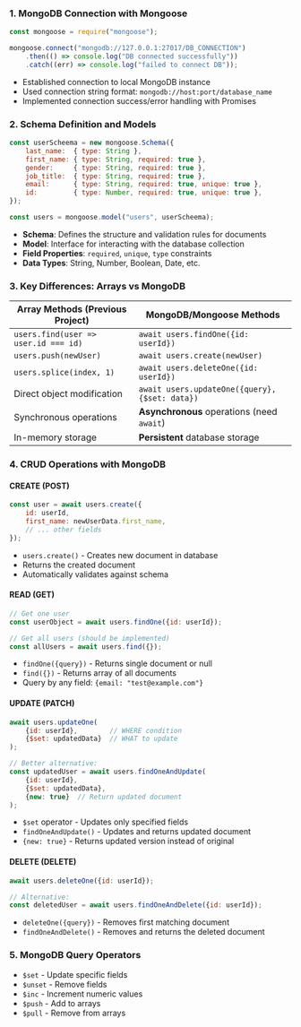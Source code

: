 ### 1. **MongoDB Connection with Mongoose**
```javascript
const mongoose = require("mongoose");

mongoose.connect("mongodb://127.0.0.1:27017/DB_CONNECTION")
    .then(() => console.log("DB connected successfully"))
    .catch((err) => console.log("failed to connect DB"));
```
- Established connection to local MongoDB instance
- Used connection string format: `mongodb://host:port/database_name`
- Implemented connection success/error handling with Promises

### 2. **Schema Definition and Models**
```javascript
const userScheema = new mongoose.Schema({
    last_name:  { type: String },
    first_name: { type: String, required: true },
    gender:     { type: String, required: true },
    job_title:  { type: String, required: true },
    email:      { type: String, required: true, unique: true },
    id:         { type: Number, required: true, unique: true },
});

const users = mongoose.model("users", userScheema);
```
- **Schema**: Defines the structure and validation rules for documents
- **Model**: Interface for interacting with the database collection
- **Field Properties**: `required`, `unique`, `type` constraints
- **Data Types**: String, Number, Boolean, Date, etc.

### 3. **Key Differences: Arrays vs MongoDB**

| Array Methods (Previous Project) | MongoDB/Mongoose Methods |
|----------------------------------|--------------------------|
| `users.find(user => user.id === id)` | `await users.findOne({id: userId})` |
| `users.push(newUser)` | `await users.create(newUser)` |
| `users.splice(index, 1)` | `await users.deleteOne({id: userId})` |
| Direct object modification | `await users.updateOne({query}, {$set: data})` |
| Synchronous operations | **Asynchronous** operations (need `await`) |
| In-memory storage | **Persistent** database storage |

### 4. **CRUD Operations with MongoDB**

#### **CREATE (POST)**
```javascript
const user = await users.create({
    id: userId,
    first_name: newUserData.first_name,
    // ... other fields
});
```
- `users.create()` - Creates new document in database
- Returns the created document
- Automatically validates against schema

#### **READ (GET)**
```javascript
// Get one user
const userObject = await users.findOne({id: userId});

// Get all users (should be implemented)
const allUsers = await users.find({});
```
- `findOne({query})` - Returns single document or null
- `find({})` - Returns array of all documents
- Query by any field: `{email: "test@example.com"}`

#### **UPDATE (PATCH)**
```javascript
await users.updateOne(
    {id: userId},        // WHERE condition
    {$set: updatedData}  // WHAT to update
);

// Better alternative:
const updatedUser = await users.findOneAndUpdate(
    {id: userId}, 
    {$set: updatedData}, 
    {new: true}  // Return updated document
);
```
- `$set` operator - Updates only specified fields
- `findOneAndUpdate()` - Updates and returns updated document
- `{new: true}` - Returns updated version instead of original

#### **DELETE (DELETE)**
```javascript
await users.deleteOne({id: userId});

// Alternative:
const deletedUser = await users.findOneAndDelete({id: userId});
```
- `deleteOne({query})` - Removes first matching document
- `findOneAndDelete()` - Removes and returns the deleted document

### 5. **MongoDB Query Operators**
- `$set` - Update specific fields
- `$unset` - Remove fields
- `$inc` - Increment numeric values
- `$push` - Add to arrays
- `$pull` - Remove from arrays